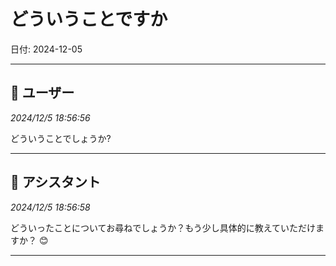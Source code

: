 # どういうことですか

日付: 2024-12-05

---

## 👤 ユーザー
*2024/12/5 18:56:56*

どういうことでしょうか?

---

## 🤖 アシスタント
*2024/12/5 18:56:58*

どういったことについてお尋ねでしょうか？もう少し具体的に教えていただけますか？ 😊

---
